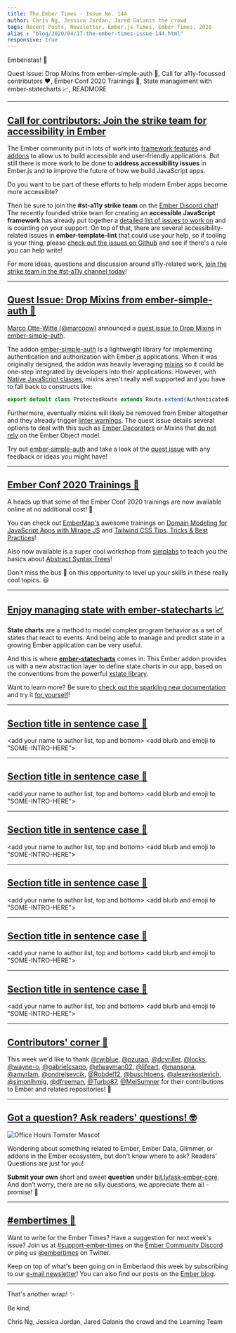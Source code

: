 ```yaml
---
title: The Ember Times - Issue No. 144
author: Chris Ng, Jessica Jordan, Jared Galanis the crowd
tags: Recent Posts, Newsletter, Ember.js Times, Ember Times, 2020
alias : "blog/2020/04/17-the-ember-times-issue-144.html"
responsive: true
---
```


<SAYING-HELLO-IN-YOUR-FAVORITE-LANGUAGE> Emberistas! 🐹

<SOME-INTRO-HERE-TO-KEEP-THEM-SUBSCRIBERS-READING>
Quest Issue: Drop Mixins from ember-simple-auth 🔐,
Call for a11y-focussed contributors ❤️,
Ember Conf 2020 Trainings 🚀,
State management with ember-statecharts 📈,
READMORE

---

## [Call for contributors: Join the strike team for accessibility in Ember](https://github.com/emberjs/rfcs/issues/595)

The Ember community put in lots of work into [framework features](https://guides.emberjs.com/release/accessibility/) and [addons](https://emberobserver.com/categories/accessibility) to allow us to build accessible and user-friendly applications. But still there is more work to be done to **address accessibility issues** in Ember.js and to improve the future of how we build JavaScript apps.

Do you want to be part of these efforts to help modern Ember apps become more accessible?

Then be sure to join the **#st-a11y strike team** on the [Ember Discord chat](https://discordapp.com/invite/emberjs)! The recently founded strike team for creating an **accessible JavaScript framework** has already put together a [detailed list of issues to work on](https://github.com/emberjs/rfcs/issues/595) and is counting on your support. On top of that, there are several accessibility-related issues in **ember-template-lint** that could use your help, so if tooling is your thing, please [check out the issues on Github](https://github.com/ember-template-lint/ember-template-lint/issues) and see if there's a rule you can help write!

For more ideas, questions and discussion around a11y-related work, [join the strike team in the #st-a11y channel today](https://discordapp.com/invite/emberjs)!

---

## [Quest Issue: Drop Mixins from ember-simple-auth 🔐](https://twitter.com/marcoow/status/1250411978339819522)

[Marco Otte-Witte (@marcoow)](https://github.com/marcoow) announced a [quest issue to Drop Mixins](https://github.com/simplabs/ember-simple-auth/issues/2185) in [ember-simple-auth](https://github.com/simplabs/ember-simple-auth).

The addon [ember-simple-auth](https://github.com/simplabs/ember-simple-auth) is a lightweight library for implementing authentication and authorization with Ember.js applications. When it was originally designed, the addon was heavily leveraging [mixins](https://api.emberjs.com/ember/release/classes/Mixin) so it could be one-step integrated by developers into their applications. However, with [Native JavaScript classes](https://developer.mozilla.org/en-US/docs/Web/JavaScript/Reference/Classes), mixins aren't really well supported and you have to fall back to constructs like:

```js
export default class ProtectedRoute extends Route.extend(AuthenticatedRouteMixin) { }
```

Furthermore, eventually mixins will likely be removed from Ember altogether and they already trigger [linter warnings](https://github.com/ember-cli/eslint-plugin-ember/blob/master/docs/rules/no-mixins.md). The quest issue details several options to deal with this such as [Ember Decorators](https://github.com/emberjs/rfcs/blob/master/text/0408-decorators.md) or Mixins that [do not rely](https://justinfagnani.com/2015/12/21/real-mixins-with-javascript-classes/) on the Ember Object model.

Try out [ember-simple-auth](https://github.com/simplabs/ember-simple-auth) and take a look at the [quest issue](https://github.com/simplabs/ember-simple-auth/issues/2185) with any feedback or ideas you might have!

---

## [Ember Conf 2020 Trainings 🚀](https://emberconf.com/#/schedule/)

A heads up that some of the Ember Conf 2020 trainings are now available online at no additional cost! 💸 

You can check out [EmberMap's](https://embermap.com/) awesome trainings on [Domain Modeling for JavaScript Apps with Mirage JS](https://twitter.com/ember_map/status/1245011062417772548) and [Tailwind CSS Tips, Tricks & Best Practices](https://twitter.com/ember_map/status/1246071188394250240)!

Also now available is a super cool workshop from [simplabs](https://simplabs.com/) to teach you the basics about [Abstract Syntax Trees](https://github.com/simplabs/ast-workshop)!

Don't miss the bus 🚌 on this opportunity to level up your skills in these really cool topics. 😃

---

## [Enjoy managing state with ember-statecharts 📈](https://twitter.com/LevelbossMike/status/1248247002489425921)

**State charts** are a method to model complex program behavior as a set of states that react to events. And being able to manage and predict state in a growing Ember application can be very useful.

And this is where [**ember-statecharts**](https://github.com/LevelbossMike/ember-statecharts) comes in: This Ember addon provides us with a new abstraction layer to define state charts in our app, based on the conventions from the powerful [xstate library](https://xstate.js.org/).

Want to learn more? Be sure to [check out the sparkling new documentation](https://twitter.com/LevelbossMike/status/1248247002489425921) and try it [for yourself](https://emberobserver.com/addons/ember-statecharts)!

---

## [Section title in sentence case 🐹](#section-url)

<change section title emoji>
<consider adding some bold to your paragraph>
<please include link to external article/repo/etc in paragraph / body text, not just header title above>

<add your name to author list, top and bottom>
<add blurb and emoji to "SOME-INTRO-HERE">

---

## [Section title in sentence case 🐹](#section-url)

<change section title emoji>
<consider adding some bold to your paragraph>
<please include link to external article/repo/etc in paragraph / body text, not just header title above>

<add your name to author list, top and bottom>
<add blurb and emoji to "SOME-INTRO-HERE">

---

## [Section title in sentence case 🐹](#section-url)

<change section title emoji>
<consider adding some bold to your paragraph>
<please include link to external article/repo/etc in paragraph / body text, not just header title above>

<add your name to author list, top and bottom>
<add blurb and emoji to "SOME-INTRO-HERE">

---

## [Section title in sentence case 🐹](#section-url)

<change section title emoji>
<consider adding some bold to your paragraph>
<please include link to external article/repo/etc in paragraph / body text, not just header title above>

<add your name to author list, top and bottom>
<add blurb and emoji to "SOME-INTRO-HERE">

---

## [Section title in sentence case 🐹](#section-url)

<change section title emoji>
<consider adding some bold to your paragraph>
<please include link to external article/repo/etc in paragraph / body text, not just header title above>

<add your name to author list, top and bottom>
<add blurb and emoji to "SOME-INTRO-HERE">

---

## [Section title in sentence case 🐹](#section-url)

<change section title emoji>
<consider adding some bold to your paragraph>
<please include link to external article/repo/etc in paragraph / body text, not just header title above>

<add your name to author list, top and bottom>
<add blurb and emoji to "SOME-INTRO-HERE">

---

## [Contributors' corner 👏](https://guides.emberjs.com/release/contributing/repositories/)

<p>This week we'd like to thank <a href="https://github.com/rwjblue" target="gh-user">@rwjblue</a>, <a href="https://github.com/pzuraq" target="gh-user">@pzuraq</a>, <a href="https://github.com/dcyriller" target="gh-user">@dcyriller</a>, <a href="https://github.com/locks" target="gh-user">@locks</a>, <a href="https://github.com/wayne-o" target="gh-user">@wayne-o</a>, <a href="https://github.com/gabrielcsapo" target="gh-user">@gabrielcsapo</a>, <a href="https://github.com/elwayman02" target="gh-user">@elwayman02</a>, <a href="https://github.com/lifeart" target="gh-user">@lifeart</a>, <a href="https://github.com/mansona" target="gh-user">@mansona</a>, <a href="https://github.com/amyrlam" target="gh-user">@amyrlam</a>, <a href="https://github.com/ondrejsevcik" target="gh-user">@ondrejsevcik</a>, <a href="https://github.com/Robdel12" target="gh-user">@Robdel12</a>, <a href="https://github.com/buschtoens" target="gh-user">@buschtoens</a>, <a href="https://github.com/alexeykostevich" target="gh-user">@alexeykostevich</a>, <a href="https://github.com/simonihmig" target="gh-user">@simonihmig</a>, <a href="https://github.com/dfreeman" target="gh-user">@dfreeman</a>, <a href="https://github.com/Turbo87" target="gh-user">@Turbo87</a>, <a href="https://github.com/MelSumner" target="gh-user">@MelSumner</a>  for their contributions to Ember and related repositories! 💖</p>

---

## [Got a question? Ask readers' questions! 🤓](https://docs.google.com/forms/d/e/1FAIpQLScqu7Lw_9cIkRtAiXKitgkAo4xX_pV1pdCfMJgIr6Py1V-9Og/viewform)

<div class="blog-row">
  <img class="float-right small transparent padded" alt="Office Hours Tomster Mascot" title="Readers' Questions" src="/images/tomsters/officehours.png" />

  <p>Wondering about something related to Ember, Ember Data, Glimmer, or addons in the Ember ecosystem, but don't know where to ask? Readers’ Questions are just for you!</p>

  <p><strong>Submit your own</strong> short and sweet <strong>question</strong> under <a href="https://bit.ly/ask-ember-core" target="rq">bit.ly/ask-ember-core</a>. And don’t worry, there are no silly questions, we appreciate them all - promise! 🤞</p>
</div>

---

## [#embertimes 📰](https://blog.emberjs.com/tags/newsletter.html)

Want to write for the Ember Times? Have a suggestion for next week's issue? Join us at [#support-ember-times](https://discordapp.com/channels/480462759797063690/485450546887786506) on the [Ember Community Discord](https://discordapp.com/invite/zT3asNS) or ping us [@embertimes](https://twitter.com/embertimes) on Twitter.

Keep on top of what's been going on in Emberland this week by subscribing to our [e-mail newsletter](https://the-emberjs-times.ongoodbits.com/)! You can also find our posts on the [Ember blog](https://emberjs.com/blog/tags/newsletter.html).

---

That's another wrap! ✨

Be kind,

Chris Ng, Jessica Jordan, Jared Galanis the crowd and the Learning Team
